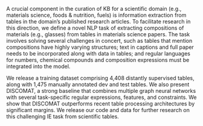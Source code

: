 A crucial component in the curation of KB for a
scientific domain (e.g., materials science, foods
& nutrition, fuels) is information extraction
from tables in the domain’s published research
articles. To facilitate research in this direction,
we define a novel NLP task of extracting compositions of materials (e.g., glasses) from tables
in materials science papers. The task involves
solving several challenges in concert, such as
tables that mention compositions have highly
varying structures; text in captions and full paper needs to be incorporated along with data
in tables; and regular languages for numbers,
chemical compounds and composition expressions must be integrated into the model.


We release a training dataset comprising 4,408
distantly supervised tables, along with 1,475
manually annotated dev and test tables. We
also present DISCOMAT, a strong baseline
that combines multiple graph neural networks
with several task-specific regular expressions,
features, and constraints. We show that DISCOMAT outperforms recent table processing
architectures by significant margins. We release our code and data for further research on
this challenging IE task from scientific tables.

